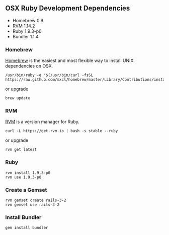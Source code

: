 ## OSX Ruby Development Dependencies

* Homebrew 0.9
* RVM 1.14.2
* Ruby 1.9.3-p0
* Bundler 1.1.4

### Homebrew

[Homebrew](http://mxcl.github.com/homebrew/) is the easiest and most flexible way to install UNIX dependencies on OSX.

    /usr/bin/ruby -e "$(/usr/bin/curl -fsSL https://raw.github.com/mxcl/homebrew/master/Library/Contributions/install_homebrew.rb)"

or upgrade

    brew update

### RVM

[RVM](https://rvm.io/) is a version manager for Ruby.

    curl -L https://get.rvm.io | bash -s stable --ruby

or upgrade

    rvm get latest

### Ruby

    rvm install 1.9.3-p0
    rvm use 1.9.3-p0

### Create a Gemset

    rvm gemset create rails-3-2
    rvm gemset use rails-3-2

### Install Bundler

    gem install bundler